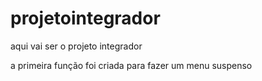 # projetointegrador
aqui vai ser o projeto integrador


a primeira função foi criada para fazer um menu suspenso
